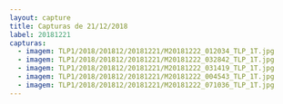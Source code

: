 ```yaml
---
layout: capture
title: Capturas de 21/12/2018
label: 20181221
capturas:
  - imagem: TLP1/2018/201812/20181221/M20181222_012034_TLP_1T.jpg
  - imagem: TLP1/2018/201812/20181221/M20181222_032842_TLP_1T.jpg
  - imagem: TLP1/2018/201812/20181221/M20181222_031419_TLP_1T.jpg
  - imagem: TLP1/2018/201812/20181221/M20181222_004543_TLP_1T.jpg
  - imagem: TLP1/2018/201812/20181221/M20181222_071036_TLP_1T.jpg
---
```

